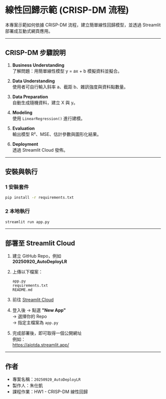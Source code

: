 # 線性回歸示範 (CRISP-DM 流程)

本專案示範如何依據 CRISP-DM 流程，建立簡單線性回歸模型，並透過 Streamlit 部署成互動式網頁應用。

---

##  CRISP-DM 步驟說明

1. **Business Understanding**  
   了解問題：用簡單線性模型 y = ax + b 模擬資料並擬合。

2. **Data Understanding**  
   使用者可自行輸入斜率 a、截距 b、雜訊強度與資料點數量。

3. **Data Preparation**  
   自動生成隨機資料，建立 X 與 y。

4. **Modeling**  
   使用 `LinearRegression()` 進行建模。

5. **Evaluation**  
   輸出模型 R²、MSE、估計參數與圖形化結果。

6. **Deployment**  
   透過 Streamlit Cloud 發佈。

---

##  安裝與執行

### 1️ 安裝套件
```bash
pip install -r requirements.txt
```

### 2️ 本地執行
```bash
streamlit run app.py
```

---

##  部署至 Streamlit Cloud

1. 建立 GitHub Repo，例如  
   **20250920_AutoDeployLR**

2. 上傳以下檔案：
   ```
   app.py
   requirements.txt
   README.md
   ```

3. 前往 [Streamlit Cloud](https://share.streamlit.io)

4. 登入後 → 點選 **"New App"**  
   → 選擇你的 Repo  
   → 指定主檔案為 `app.py`

5. 完成部署後，即可取得一個公開網址  
   例如：  
   https://aiotda.streamlit.app/

---

##  作者
- 專案名稱：`20250920_AutoDeployLR`
- 製作人：朱仕凱
- 課程作業：HW1 - CRISP-DM 線性回歸
